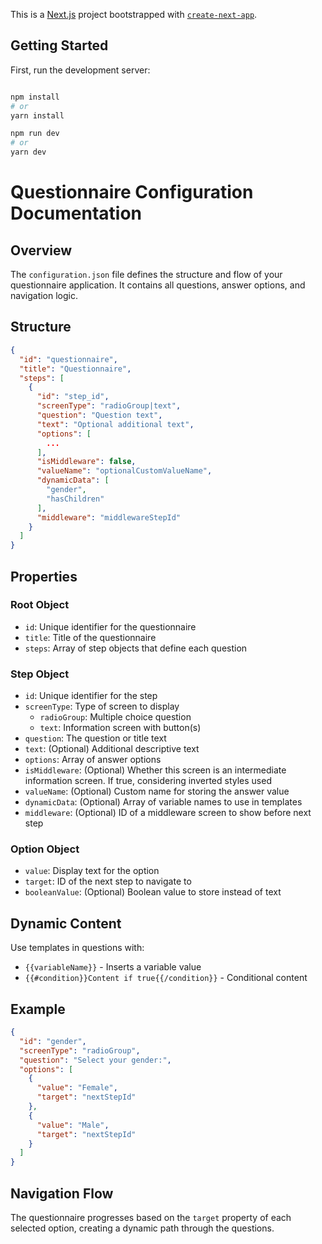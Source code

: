 This is a [Next.js](https://nextjs.org) project bootstrapped with [
`create-next-app`](https://nextjs.org/docs/app/api-reference/cli/create-next-app).

## Getting Started

First, run the development server:

```bash

npm install
# or
yarn install

npm run dev
# or
yarn dev
```

# Questionnaire Configuration Documentation

## Overview

The `configuration.json` file defines the structure and flow of your questionnaire application. It contains all
questions, answer options, and navigation logic.

## Structure

```json
{
  "id": "questionnaire",
  "title": "Questionnaire",
  "steps": [
    {
      "id": "step_id",
      "screenType": "radioGroup|text",
      "question": "Question text",
      "text": "Optional additional text",
      "options": [
        ...
      ],
      "isMiddleware": false,
      "valueName": "optionalCustomValueName",
      "dynamicData": [
        "gender",
        "hasChildren"
      ],
      "middleware": "middlewareStepId"
    }
  ]
}
```

## Properties

### Root Object

- `id`: Unique identifier for the questionnaire
- `title`: Title of the questionnaire
- `steps`: Array of step objects that define each question

### Step Object

- `id`: Unique identifier for the step
- `screenType`: Type of screen to display
    - `radioGroup`: Multiple choice question
    - `text`: Information screen with button(s)
- `question`: The question or title text
- `text`: (Optional) Additional descriptive text
- `options`: Array of answer options
- `isMiddleware`: (Optional) Whether this screen is an intermediate information screen. If true, considering inverted styles used
- `valueName`: (Optional) Custom name for storing the answer value
- `dynamicData`: (Optional) Array of variable names to use in templates
- `middleware`: (Optional) ID of a middleware screen to show before next step

### Option Object

- `value`: Display text for the option
- `target`: ID of the next step to navigate to
- `booleanValue`: (Optional) Boolean value to store instead of text

## Dynamic Content

Use templates in questions with:

- `{{variableName}}` - Inserts a variable value
- `{{#condition}}Content if true{{/condition}}` - Conditional content

## Example

```json
{
  "id": "gender",
  "screenType": "radioGroup",
  "question": "Select your gender:",
  "options": [
    {
      "value": "Female",
      "target": "nextStepId"
    },
    {
      "value": "Male",
      "target": "nextStepId"
    }
  ]
}
```

## Navigation Flow

The questionnaire progresses based on the `target` property of each selected option, creating a dynamic path through the
questions.
